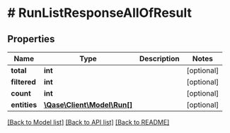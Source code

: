 # # RunListResponseAllOfResult

## Properties

Name | Type | Description | Notes
------------ | ------------- | ------------- | -------------
**total** | **int** |  | [optional]
**filtered** | **int** |  | [optional]
**count** | **int** |  | [optional]
**entities** | [**\Qase\Client\Model\Run[]**](Run.md) |  | [optional]

[[Back to Model list]](../../README.md#models) [[Back to API list]](../../README.md#endpoints) [[Back to README]](../../README.md)
